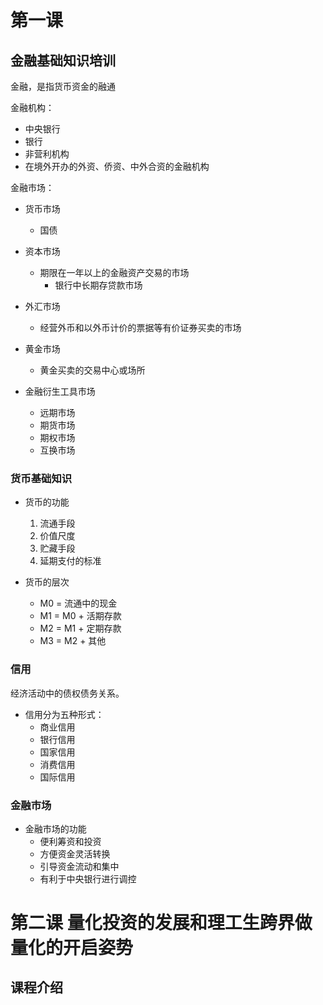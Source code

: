 # 第一课

## 金融基础知识培训

金融，是指货币资金的融通

金融机构：
* 中央银行
* 银行
* 非营利机构
* 在境外开办的外资、侨资、中外合资的金融机构

金融市场：
* 货币市场 
  * 国债
* 资本市场
  * 期限在一年以上的金融资产交易的市场
    * 银行中长期存贷款市场
* 外汇市场
  * 经营外币和以外币计价的票据等有价证券买卖的市场
* 黄金市场
  * 黄金买卖的交易中心或场所

* 金融衍生工具市场
  * 远期市场
  * 期货市场
  * 期权市场
  * 互换市场

### 货币基础知识

* 货币的功能
  1. 流通手段
  2. 价值尺度
  3. 贮藏手段
  4. 延期支付的标准

* 货币的层次
  * M0 = 流通中的现金
  * M1 = M0 + 活期存款
  * M2 = M1 + 定期存款
  * M3 = M2 + 其他 

### 信用

经济活动中的债权债务关系。

* 信用分为五种形式：
  * 商业信用
  * 银行信用
  * 国家信用
  * 消费信用
  * 国际信用

### 金融市场

* 金融市场的功能
  * 便利筹资和投资
  * 方便资金灵活转换
  * 引导资金流动和集中
  * 有利于中央银行进行调控

# 第二课 量化投资的发展和理工生跨界做量化的开启姿势

## 课程介绍